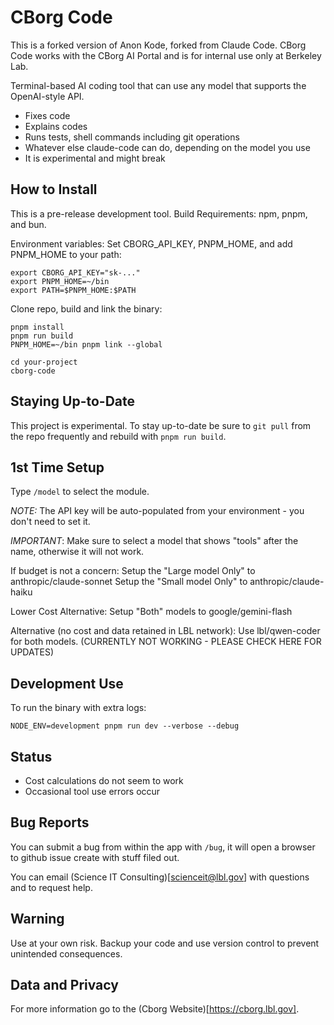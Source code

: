 # CBorg Code

This is a forked version of Anon Kode, forked from Claude Code. CBorg Code works with the CBorg AI Portal and is for internal use only at Berkeley Lab.

Terminal-based AI coding tool that can use any model that supports the OpenAI-style API.

- Fixes code
- Explains codes
- Runs tests, shell commands including git operations
- Whatever else claude-code can do, depending on the model you use
- It is experimental and might break

## How to Install

This is a pre-release development tool. Build Requirements: npm, pnpm, and bun.

Environment variables: Set CBORG_API_KEY, PNPM_HOME, and add PNPM_HOME to your path:

```
export CBORG_API_KEY="sk-..."
export PNPM_HOME=~/bin
export PATH=$PNPM_HOME:$PATH
```

Clone repo, build and link the binary:

```
pnpm install
pnpm run build
PNPM_HOME=~/bin pnpm link --global

cd your-project
cborg-code
```

## Staying Up-to-Date

This project is experimental. To stay up-to-date be sure to `git pull` from the repo frequently and rebuild with `pnpm run build`.

## 1st Time Setup

Type `/model` to select the module.

*NOTE:* The API key will be auto-populated from your environment - you don't need to set it.

*IMPORTANT*: Make sure to select a model that shows "tools" after the name, otherwise it will not work.

If budget is not a concern:
  Setup the "Large model Only" to anthropic/claude-sonnet
  Setup the "Small model Only" to anthropic/claude-haiku

Lower Cost Alternative:
  Setup "Both" models to google/gemini-flash

Alternative (no cost and data retained in LBL network):
  Use lbl/qwen-coder for both models. (CURRENTLY NOT WORKING - PLEASE CHECK HERE FOR UPDATES)


## Development Use

To run the binary with extra logs:
```
NODE_ENV=development pnpm run dev --verbose --debug
```

## Status

- Cost calculations do not seem to work
- Occasional tool use errors occur

## Bug Reports

You can submit a bug from within the app with `/bug`, it will open a browser to github issue create with stuff filed out.

You can email (Science IT Consulting)[scienceit@lbl.gov] with questions and to request help.

## Warning

Use at your own risk. Backup your code and use version control to prevent unintended consequences.

## Data and Privacy 

For more information go to the (Cborg Website)[https://cborg.lbl.gov].


